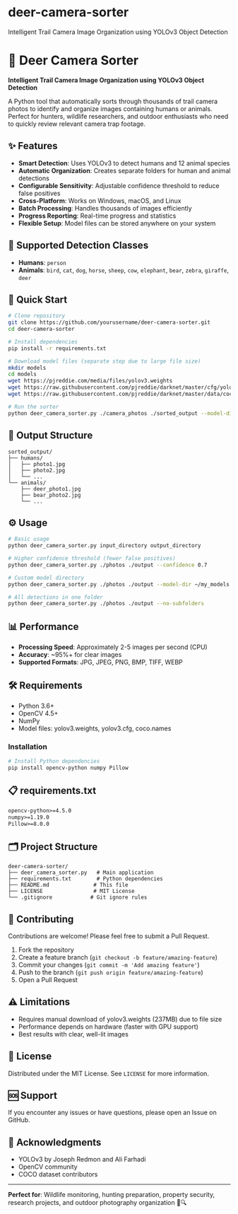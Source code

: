 # deer-camera-sorter
Intelligent Trail Camera Image Organization using YOLOv3 Object Detection


# 🦌 Deer Camera Sorter

**Intelligent Trail Camera Image Organization using YOLOv3 Object Detection**

A Python tool that automatically sorts through thousands of trail camera photos to identify and organize images containing humans or animals. Perfect for hunters, wildlife researchers, and outdoor enthusiasts who need to quickly review relevant camera trap footage.

## ✨ Features

- **Smart Detection**: Uses YOLOv3 to detect humans and 12 animal species
- **Automatic Organization**: Creates separate folders for human and animal detections
- **Configurable Sensitivity**: Adjustable confidence threshold to reduce false positives
- **Cross-Platform**: Works on Windows, macOS, and Linux
- **Batch Processing**: Handles thousands of images efficiently
- **Progress Reporting**: Real-time progress and statistics
- **Flexible Setup**: Model files can be stored anywhere on your system

## 🐾 Supported Detection Classes

- **Humans**: `person`
- **Animals**: `bird`, `cat`, `dog`, `horse`, `sheep`, `cow`, `elephant`, `bear`, `zebra`, `giraffe`, `deer`

## 🚀 Quick Start

```bash
# Clone repository
git clone https://github.com/yourusername/deer-camera-sorter.git
cd deer-camera-sorter

# Install dependencies
pip install -r requirements.txt

# Download model files (separate step due to large file size)
mkdir models
cd models
wget https://pjreddie.com/media/files/yolov3.weights
wget https://raw.githubusercontent.com/pjreddie/darknet/master/cfg/yolov3.cfg
wget https://raw.githubusercontent.com/pjreddie/darknet/master/data/coco.names

# Run the sorter
python deer_camera_sorter.py ./camera_photos ./sorted_output --model-dir ./models
```

## 📁 Output Structure

```
sorted_output/
├── humans/
│   ├── photo1.jpg
│   ├── photo2.jpg
│   └── ...
└── animals/
    ├── deer_photo1.jpg
    ├── bear_photo2.jpg
    └── ...
```

## ⚙️ Usage

```bash
# Basic usage
python deer_camera_sorter.py input_directory output_directory

# Higher confidence threshold (fewer false positives)
python deer_camera_sorter.py ./photos ./output --confidence 0.7

# Custom model directory
python deer_camera_sorter.py ./photos ./output --model-dir ~/my_models

# All detections in one folder
python deer_camera_sorter.py ./photos ./output --no-subfolders
```

## 📊 Performance

- **Processing Speed**: Approximately 2-5 images per second (CPU)
- **Accuracy**: ~95%+ for clear images
- **Supported Formats**: JPG, JPEG, PNG, BMP, TIFF, WEBP

## 🛠️ Requirements

- Python 3.6+
- OpenCV 4.5+
- NumPy
- Model files: yolov3.weights, yolov3.cfg, coco.names

### Installation

```bash
# Install Python dependencies
pip install opencv-python numpy Pillow
```

## 📋 requirements.txt

```txt
opencv-python>=4.5.0
numpy>=1.19.0
Pillow>=8.0.0
```

## 🗂️ Project Structure

```
deer-camera-sorter/
├── deer_camera_sorter.py   # Main application
├── requirements.txt        # Python dependencies
├── README.md              # This file
├── LICENSE                # MIT License
└── .gitignore            # Git ignore rules
```

## 🤝 Contributing

Contributions are welcome! Please feel free to submit a Pull Request.

1. Fork the repository
2. Create a feature branch (`git checkout -b feature/amazing-feature`)
3. Commit your changes (`git commit -m 'Add amazing feature'`)
4. Push to the branch (`git push origin feature/amazing-feature`)
5. Open a Pull Request

## ⚠️ Limitations

- Requires manual download of yolov3.weights (237MB) due to file size
- Performance depends on hardware (faster with GPU support)
- Best results with clear, well-lit images

## 📄 License

Distributed under the MIT License. See `LICENSE` for more information.

## 🆘 Support

If you encounter any issues or have questions, please open an Issue on GitHub.

## 🙏 Acknowledgments

- YOLOv3 by Joseph Redmon and Ali Farhadi
- OpenCV community
- COCO dataset contributors

---

**Perfect for**: Wildlife monitoring, hunting preparation, property security, research projects, and outdoor photography organization 🦌🔍

